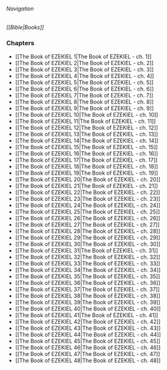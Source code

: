 ###### Navigation
*[[Bible|Books]]*

### Chapters
- [[The Book of EZEKIEL 1|The Book of EZEKIEL - ch. 1]]
- [[The Book of EZEKIEL 2|The Book of EZEKIEL - ch. 2]]
- [[The Book of EZEKIEL 3|The Book of EZEKIEL - ch. 3]]
- [[The Book of EZEKIEL 4|The Book of EZEKIEL - ch. 4]]
- [[The Book of EZEKIEL 5|The Book of EZEKIEL - ch. 5]]
- [[The Book of EZEKIEL 6|The Book of EZEKIEL - ch. 6]]
- [[The Book of EZEKIEL 7|The Book of EZEKIEL - ch. 7]]
- [[The Book of EZEKIEL 8|The Book of EZEKIEL - ch. 8]]
- [[The Book of EZEKIEL 9|The Book of EZEKIEL - ch. 9]]
- [[The Book of EZEKIEL 10|The Book of EZEKIEL - ch. 10]]
- [[The Book of EZEKIEL 11|The Book of EZEKIEL - ch. 11]]
- [[The Book of EZEKIEL 12|The Book of EZEKIEL - ch. 12]]
- [[The Book of EZEKIEL 13|The Book of EZEKIEL - ch. 13]]
- [[The Book of EZEKIEL 14|The Book of EZEKIEL - ch. 14]]
- [[The Book of EZEKIEL 15|The Book of EZEKIEL - ch. 15]]
- [[The Book of EZEKIEL 16|The Book of EZEKIEL - ch. 16]]
- [[The Book of EZEKIEL 17|The Book of EZEKIEL - ch. 17]]
- [[The Book of EZEKIEL 18|The Book of EZEKIEL - ch. 18]]
- [[The Book of EZEKIEL 19|The Book of EZEKIEL - ch. 19]]
- [[The Book of EZEKIEL 20|The Book of EZEKIEL - ch. 20]]
- [[The Book of EZEKIEL 21|The Book of EZEKIEL - ch. 21]]
- [[The Book of EZEKIEL 22|The Book of EZEKIEL - ch. 22]]
- [[The Book of EZEKIEL 23|The Book of EZEKIEL - ch. 23]]
- [[The Book of EZEKIEL 24|The Book of EZEKIEL - ch. 24]]
- [[The Book of EZEKIEL 25|The Book of EZEKIEL - ch. 25]]
- [[The Book of EZEKIEL 26|The Book of EZEKIEL - ch. 26]]
- [[The Book of EZEKIEL 27|The Book of EZEKIEL - ch. 27]]
- [[The Book of EZEKIEL 28|The Book of EZEKIEL - ch. 28]]
- [[The Book of EZEKIEL 29|The Book of EZEKIEL - ch. 29]]
- [[The Book of EZEKIEL 30|The Book of EZEKIEL - ch. 30]]
- [[The Book of EZEKIEL 31|The Book of EZEKIEL - ch. 31]]
- [[The Book of EZEKIEL 32|The Book of EZEKIEL - ch. 32]]
- [[The Book of EZEKIEL 33|The Book of EZEKIEL - ch. 33]]
- [[The Book of EZEKIEL 34|The Book of EZEKIEL - ch. 34]]
- [[The Book of EZEKIEL 35|The Book of EZEKIEL - ch. 35]]
- [[The Book of EZEKIEL 36|The Book of EZEKIEL - ch. 36]]
- [[The Book of EZEKIEL 37|The Book of EZEKIEL - ch. 37]]
- [[The Book of EZEKIEL 38|The Book of EZEKIEL - ch. 38]]
- [[The Book of EZEKIEL 39|The Book of EZEKIEL - ch. 39]]
- [[The Book of EZEKIEL 40|The Book of EZEKIEL - ch. 40]]
- [[The Book of EZEKIEL 41|The Book of EZEKIEL - ch. 41]]
- [[The Book of EZEKIEL 42|The Book of EZEKIEL - ch. 42]]
- [[The Book of EZEKIEL 43|The Book of EZEKIEL - ch. 43]]
- [[The Book of EZEKIEL 44|The Book of EZEKIEL - ch. 44]]
- [[The Book of EZEKIEL 45|The Book of EZEKIEL - ch. 45]]
- [[The Book of EZEKIEL 46|The Book of EZEKIEL - ch. 46]]
- [[The Book of EZEKIEL 47|The Book of EZEKIEL - ch. 47]]
- [[The Book of EZEKIEL 48|The Book of EZEKIEL - ch. 48]]
